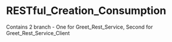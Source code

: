 # RESTful_Creation_Consumption
Contains 2 branch - One for Greet_Rest_Service, Second for Greet_Rest_Service_Client
